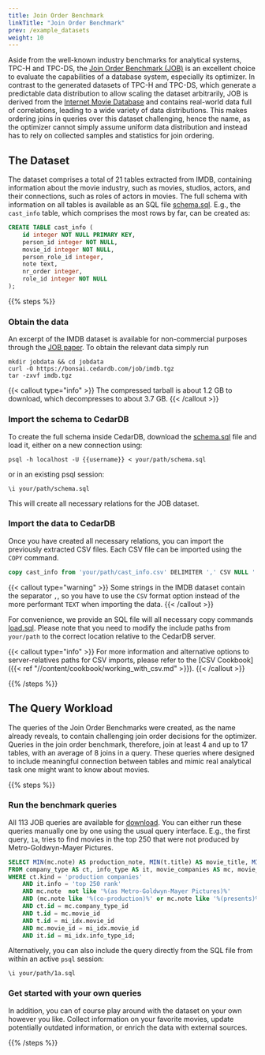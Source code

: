 ```yaml
---
title: Join Order Benchmark
linkTitle: "Join Order Benchmark"
prev: /example_datasets
weight: 10
---
```

Aside from the well-known industry benchmarks for analytical systems, TPC-H and TPC-DS, the
[Join Order Benchmark (JOB)](https://www.vldb.org/pvldb/vol9/p204-leis.pdf) is an excellent choice to evaluate the
capabilities of a database system, especially its optimizer.
In contrast to the generated datasets of TPC-H and TPC-DS, which generate a predictable data distribution to allow
scaling the dataset arbitrarily, JOB is derived from the [Internet Movie Database](https://www.imdb.com) and contains real-world data
full of correlations, leading to a wide variety of data distributions.
This makes ordering joins in queries over this dataset challenging, hence the name, as the optimizer cannot simply
assume uniform data distribution and instead has to rely on collected samples and statistics for join ordering.

## The Dataset
The dataset comprises a total of 21 tables extracted from IMDB, containing information about the movie industry, such
as movies, studios, actors, and their connections, such as roles of actors in movies.
The full schema with information on all tables is available as an SQL file [schema.sql](https://www.cedardb.com/data/job/schema.sql).
E.g., the `cast_info` table, which comprises the most rows by far, can be created as:

```sql
CREATE TABLE cast_info (
    id integer NOT NULL PRIMARY KEY,
    person_id integer NOT NULL,
    movie_id integer NOT NULL,
    person_role_id integer,
    note text,
    nr_order integer,
    role_id integer NOT NULL
);
```

{{% steps %}}

### Obtain the data
An excerpt of the IMDB dataset is available for non-commercial purposes through the [JOB paper](https://www.vldb.org/pvldb/vol9/p204-leis.pdf).
To obtain the relevant data simply run

```shell
mkdir jobdata && cd jobdata
curl -O https://bonsai.cedardb.com/job/imdb.tgz
tar -zxvf imdb.tgz
```

{{< callout type="info" >}}
The compressed tarball is about 1.2&nbsp;GB to download, which decompresses to about 3.7&nbsp;GB.
{{< /callout >}}

### Import the schema to CedarDB

To create the full schema inside CedarDB, download the [schema.sql](https://www.cedardb.com/data/job/schema.sql) file and load it, either on a new connection using:

```shell
psql -h localhost -U {{username}} < your/path/schema.sql
```

or in an existing psql session:

```shell
\i your/path/schema.sql
```

This will create all necessary relations for the JOB dataset.

### Import the data to CedarDB

Once you have created all necessary relations, you can import the previously extracted CSV files.
Each CSV file can be imported using the `COPY` command.

```sql
copy cast_info from 'your/path/cast_info.csv' DELIMITER ',' CSV NULL '' ESCAPE '\' HEADER;
```

{{< callout type="warning" >}}
Some strings in the IMDB dataset contain the separator `,`, so you have to use the `CSV` format option instead of the
more performant `TEXT` when importing the data.
{{< /callout >}}

For convenience, we provide an SQL file will all necessary copy commands [load.sql](https://www.cedardb.com/data/job/load.sql).
Please note that you need to modify the include paths from `your/path` to the correct location relative to the CedarDB
server.

{{< callout type="info" >}}
For more information and alternative options to server-relatives paths for CSV imports, please refer to the
[CSV Cookbook]({{< ref "//content/cookbook/working_with_csv.md" >}}).
{{< /callout >}}

{{% /steps %}}

## The Query Workload
The queries of the Join Order Benchmarks were created, as the name already reveals, to contain challenging join order
decisions for the optimizer.
Queries in the join order benchmark, therefore, join at least 4 and up to 17 tables, with an average of 8 joins in a query.
These queries where designed to include meaningful connection between tables and mimic real analytical task one might
want to know about movies.

{{% steps %}}

### Run the benchmark queries
All 113 JOB queries are available for [download](https://bonsai.cedardb.com/job/job.tgz).
You can either run these queries manually one by one using the usual query interface.
E.g., the first query, `1a`, tries to find movies in the top 250 that were not produced by Metro-Goldwyn-Mayer Pictures.

```sql {filename="1a.sql"}
SELECT MIN(mc.note) AS production_note, MIN(t.title) AS movie_title, MIN(t.production_year) AS movie_year
FROM company_type AS ct, info_type AS it, movie_companies AS mc, movie_info_idx AS mi_idx, title AS t
WHERE ct.kind = 'production companies'
    AND it.info = 'top 250 rank'
    AND mc.note  not like '%(as Metro-Goldwyn-Mayer Pictures)%'
    AND (mc.note like '%(co-production)%' or mc.note like '%(presents)%')
    AND ct.id = mc.company_type_id
    AND t.id = mc.movie_id
    AND t.id = mi_idx.movie_id
    AND mc.movie_id = mi_idx.movie_id
    AND it.id = mi_idx.info_type_id;
```

Alternatively, you can also include the query directly from the SQL file from within an active `psql` session:

```shell
\i your/path/1a.sql
```

### Get started with your own queries
In addition, you can of course play around with the dataset on your own however you like.
Collect information on your favorite movies, update potentially outdated information, or enrich the data with external
sources.

{{% /steps %}}
